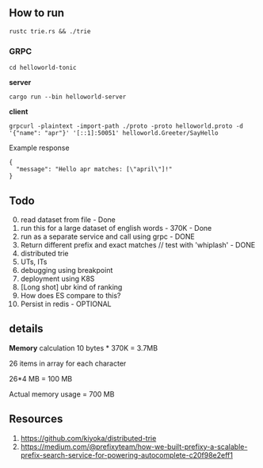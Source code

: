 ## How to run
```
rustc trie.rs && ./trie
```

### GRPC
`cd helloworld-tonic`

**server**
```
cargo run --bin helloworld-server
```

**client**
```
grpcurl -plaintext -import-path ./proto -proto helloworld.proto -d '{"name": "apr"}' '[::1]:50051' helloworld.Greeter/SayHello
```

Example response
```
{
  "message": "Hello apr matches: [\"april\"]!"
}
```



## Todo
0. read dataset from file - Done
1. run this for a large dataset of english words - 370K - Done
2. run as a separate service and call using grpc - DONE
3. Return different prefix and exact matches // test with 'whiplash' - DONE
4. distributed trie
5. UTs, ITs
6. debugging using breakpoint
7. deployment using K8S
8. [Long shot] ubr kind of ranking
9. How does ES compare to this?
10. Persist in redis - OPTIONAL

## details

**Memory**
calculation
10 bytes * 370K = 3.7MB

26 items in array for each character

26*4 MB = 100 MB

Actual memory usage = 700 MB

## Resources
1. https://github.com/kiyoka/distributed-trie
2. https://medium.com/@prefixyteam/how-we-built-prefixy-a-scalable-prefix-search-service-for-powering-autocomplete-c20f98e2eff1 

